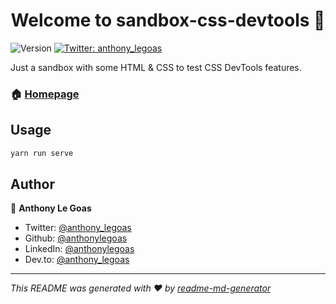 <h1 align="center">Welcome to sandbox-css-devtools 👋</h1>
<p>
  <img alt="Version" src="https://img.shields.io/badge/version-1.0.0-blue.svg?cacheSeconds=2592000" />
  <a href="https://twitter.com/anthony_legoas" target="_blank">
    <img alt="Twitter: anthony_legoas" src="https://img.shields.io/twitter/follow/anthony_legoas.svg?style=social" />
  </a>
</p>

<p>Just a sandbox with some HTML & CSS to test CSS DevTools features.</p>

### 🏠 [Homepage](https://github.com/anthonylegoas/sandbox-css-devtools#readme)


## Usage

```sh
yarn run serve
```

## Author

👤 **Anthony Le Goas**

- Twitter: [@anthony_legoas](https://twitter.com/anthony_legoas)
- Github: [@anthonylegoas](https://github.com/anthonylegoas)
- LinkedIn: [@anthonylegoas](https://linkedin.com/in/anthonylegoas)
- Dev.to: [@anthony_legoas](https://dev.to/anthony_legoas)

---

_This README was generated with ❤️ by [readme-md-generator](https://github.com/kefranabg/readme-md-generator)_
